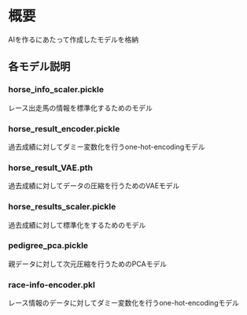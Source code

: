 # 概要

AIを作るにあたって作成したモデルを格納

## 各モデル説明

### horse_info_scaler.pickle

レース出走馬の情報を標準化するためのモデル  

### horse_result_encoder.pickle

過去成績に対してダミー変数化を行うone-hot-encodingモデル  

### horse_result_VAE.pth

過去成績に対してデータの圧縮を行うためのVAEモデル  

### horse_results_scaler.pickle

過去成績に対して標準化をするためのモデル  

### pedigree_pca.pickle

親データに対して次元圧縮を行うためのPCAモデル  

### race-info-encoder.pkl

レース情報のデータに対してダミー変数化を行うone-hot-encodingモデル  
